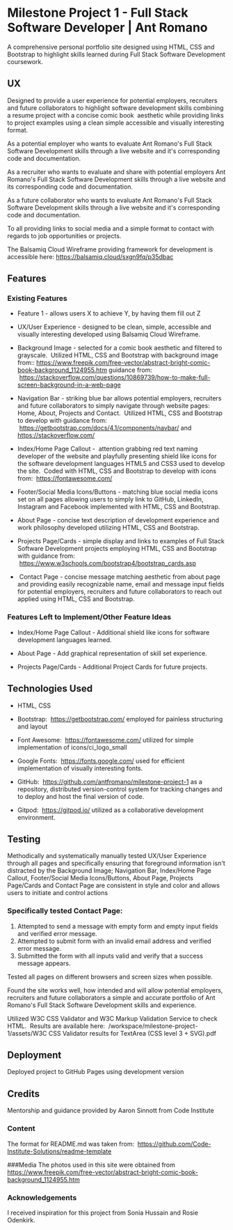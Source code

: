 # Milestone Project 1 - Full Stack Software Developer | Ant Romano
A comprehensive personal portfolio site designed using HTML, CSS and Bootstrap to highlight skills learned during Full Stack Software Development coursework.

## UX
Designed to provide a user experience for potential employers, recruiters and future collaborators to highlight software development skills combining a resume project with a concise comic book
 aesthetic while providing links to project examples using a clean simple accessible and visually interesting format.

As a potential employer who wants to evaluate Ant Romano's Full Stack Software Development skills through a live website and it's corresponding code and documentation.

As a recruiter who wants to evaluate and share with potential employers Ant Romano's Full Stack Software Development skills through a live website and its corresponding code and documentation.

As a future collaborator who wants to evaluate Ant Romano's Full Stack Software Development skills through a live website and it's corresponding code and documentation.

To all providing links to social media and a simple format to contact with regards to job opportunities or projects.

The Balsamiq Cloud Wireframe providing framework for development is accessible here: https://balsamiq.cloud/sxgn9fq/p35dbac 

## Features
### Existing Features
* Feature 1 - allows users X to achieve Y, by having them fill out Z

* UX/User Experience - designed to be clean, simple, accessible and visually interesting developed using Balsamiq Cloud Wireframe.

* Background Image - selected for a comic book aesthetic and filtered to grayscale.  Utilized HTML, CSS and Bootstrap with background image from:: https://www.freepik.com/free-vector/abstract-bright-comic-book-background_1124955.htm
guidance from:  https://stackoverflow.com/questions/10869739/how-to-make-full-screen-background-in-a-web-page

* Navigation Bar - striking blue bar allows potential employers, recruiters and future collaborators to simply navigate through website pages: Home, About, Projects and Contact.  Utilized HTML, CSS and Bootstrap to develop with guidance from:  https://getbootstrap.com/docs/4.1/components/navbar/ and https://stackoverflow.com/

* Index/Home Page Callout -  attention grabbing red text naming developer of the website and playfully presenting shield like icons for the software development languages HTML5 and CSS3 used to develop the site.  Coded with HTML, CSS and Bootstrap to develop with icons from:  https://fontawesome.com/

* Footer/Social Media Icons/Buttons - matching blue social media icons set on all pages allowing users to simply link to GitHub, LinkedIn, Instagram and Facebook implemented with HTML, CSS and Bootstrap.

* About Page - concise text description of development experience and work philosophy developed utilizing HTML, CSS and Bootstrap.

* Projects Page/Cards - simple display and links to examples of Full Stack Software Development projects employing HTML, CSS and Bootstrap with guidance from:  https://www.w3schools.com/bootstrap4/bootstrap_cards.asp

*  Contact Page - concise message matching aesthetic from about page and providing easily recognizable name, email and message input fields for potential employers, recruiters and future collaborators to reach out applied using HTML, CSS and Bootstrap.

### Features Left to Implement/Other Feature Ideas

* Index/Home Page Callout - Additional shield like icons for software development languages learned.

* About Page - Add graphical representation of skill set experience. 

* Projects Page/Cards - Additional Project Cards for future projects.

## Technologies Used
* HTML, CSS

* Bootstrap:  https://getbootstrap.com/ employed for painless structuring and layout

* Font Awesome:  https://fontawesome.com/ utilized for simple implementation of icons/ci_logo_small

* Google Fonts:  https://fonts.google.com/ used for efficient implementation of visually interesting fonts.

* GitHub:  https://github.com/antfromano/milestone-project-1 as a repository, distributed version-control system for tracking changes and to deploy and host the final version of code.

* Gitpod:  https://gitpod.io/ utilized as a collaborative development environment.

## Testing

Methodically and systematically manually tested UX/User Experience through all pages and specifically ensuring that foreground information isn't distracted by the Background Image;
Navigation Bar, Index/Home Page Callout, Footer/Social Media Icons/Buttons, About Page, Projects Page/Cards and Contact Page are consistent in style and color and allows users to initiate and control actions

### Specifically tested Contact Page:
1. Attempted to send a message with empty form and empty input fields and verified error message.
2. Attempted to submit form with an invalid email address and verified error message.
3. Submitted the form with all inputs valid and verify that a success message appears.

Tested all pages on different browsers and screen sizes when possible.

Found the site works well, how intended and will allow potential employers, recruiters and future collaborators a simple and accurate portfolio of Ant Romano's Full Stack Software Development skills and experience.

Utilized W3C CSS Validator and W3C Markup Validation Service to check HTML.  Results are available here:  /workspace/milestone-project-1/assets/W3C CSS Validator results for TextArea (CSS level 3 + SVG).pdf

## Deployment
Deployed project to GitHub Pages using development version

## Credits
Mentorship and guidance provided by Aaron Sinnott from Code Institute

### Content
The format for README.md was taken from:  https://github.com/Code-Institute-Solutions/readme-template

###Media
The photos used in this site were obtained from https://www.freepik.com/free-vector/abstract-bright-comic-book-background_1124955.htm

### Acknowledgements
I received inspiration for this project from Sonia Hussain and Rosie Odenkirk.